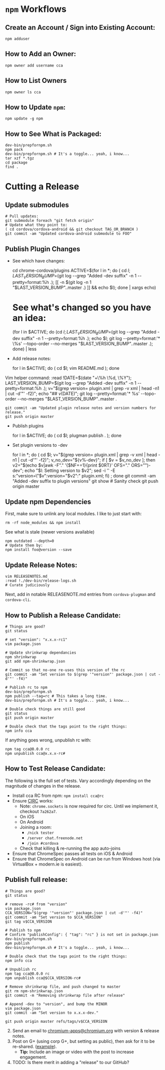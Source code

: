 # `npm` Workflows

## Create an Account / Sign into Existing Account:

    npm adduser

## How to Add an Owner:

    npm owner add username cca

## How to List Owners

    npm owner ls cca

## How to Update `npm`:

    npm update -g npm

## How to See What is Packaged:
    dev-bin/prepfornpm.sh
    npm pack
    dev-bin/prepfornpm.sh # It's a toggle... yeah, i know...
    tar xzf *.tgz
    cd package
    find .

# Cutting a Release

## Update submodules

    # Pull updates:
    git submodule foreach "git fetch origin"
    # Update what they point to:
    ( cd cordova/cordova-android && git checkout TAG_OR_BRANCH )
    git commit -am "Updated cordova-android submodule to FOO"

## Publish Plugin Changes

* See which have changes:

    cd chrome-cordova/plugins
    ACTIVE=$(for l in *; do ( cd $l; LAST_VERSION_BUMP=$(git log --grep "Added -dev suffix" -n 1 --pretty=format:%h .); [[ -n $(git log -n 1 "$LAST_VERSION_BUMP"..master .) ]] && echo $l); done | xargs echo)
    # See what's changed so you have an idea:
    (for l in $ACTIVE; do (cd $l; LAST_VERSION_BUMP=$(git log --grep "Added -dev suffix" -n 1 --pretty=format:%h .); echo $l; git log --pretty=format:'* \%s' --topo-order --no-merges "$LAST_VERSION_BUMP"..master .); done) | less

* Add release notes:

    for l in $ACTIVE; do ( cd $l; vim README.md ); done

Vim helper command:
    :read !DATE=$(date "+\%h \%d, \%Y"); LAST_VERSION_BUMP=$(git log --grep "Added -dev suffix" -n 1 --pretty=format:%h .); v="$(grep version= plugin.xml | grep -v xml | head -n1 | cut -d'"' -f2)"; echo "\#\# $v ($DATE)"; git log --pretty=format:'* \%s' --topo-order --no-merges "$LAST_VERSION_BUMP"..master .

    git commit -am "Updated plugin release notes and version numbers for release."
    git push origin master

* Publish plugins

    for l in $ACTIVE; do ( cd $l; plugman publish . ); done

* Set plugin versions to -dev

    for l in *; do ( cd $l; v="$(grep version= plugin.xml | grep -v xml | head -n1 | cut -d'"' -f2)"; v_no_dev="${v%-dev}"; if [ $v = $v_no_dev ]; then v2="$(echo $v|awk -F"." '{$NF+=1}{print $0RT}' OFS="." ORS="")-dev"; echo "$l: Setting version to $v2"; sed -i '' -E s:"version=\"$v\":version=\"$v2\":" plugin.xml; fi) ; done
    git commit -am "Added -dev suffix to plugin versions"
    git show # Sanity check
    git push origin master


## Update npm Dependencies

First, make sure to unlink any local modules.  I like to just start with:

    rm -rf node_modules && npm install

See what is stale (newer versions available)

    npm outdated --depth=0
    # Update them by:
    npm install foo@version --save

## Update Release Notes:

    vim RELEASENOTES.md
    :read !./dev-bin/release-logs.sh
    # Curate judiciously

Next, add in notable RELEASENOTE.md entries from `cordova-plugman` and `cordova-cli`.

## How to Publish a Release Candidate:

    # Things are good?
    git status

    # set "version": "x.x.x-rc1"
    vim package.json

    # Update shrinkwrap dependancies
    npm shrinkwrap
    git add npm-shrinkwrap.json

    # Commit so that no-one re-uses this version of the rc
    git commit -am "Set version to $(grep '"version"' package.json | cut -d'"' -f4)"

    # Publish rc to npm
    dev-bin/prepfornpm.sh
    npm publish --tag=rc # This takes a long time.
    dev-bin/prepfornpm.sh # It's a toggle... yeah, i know...

    # Double check things are still good
    git status
    git push origin master

    # Double check that the tags point to the right things:
    npm info cca

If anything goes wrong, unpublish rc with:

    npm tag cca@0.0.0 rc
    npm unpublish cca@x.x.x-rc#

## How to Test Release Candidate:

The following is the full set of tests. Vary accordingly depending on the magnitude of changes in the release.

* Install cca RC from npm: `npm install cca@rc`
* Ensure [CIRC](https://github.com/flackr/circ.git) works:
  * Note: `chrome.sockets` is now required for circ.  Until we implement it, checkout `7a262a7`.
  * On iOS
  * On Android
  * Joining a room:
    * `/nick tester`
    * `/server chat.freenode.net`
    * `/join #cordova`
  * Check that killing & re-running the app auto-joins
* Ensure that ChromeSpec passes all tests on iOS & Android
* Ensure that ChromeSpec on Android can be run from Windows host (via VirtualBox + modern.ie is easiest).

## Publish full release:

    # Things are good?
    git status

    # remove -rc# from "version"
    vim package.json
    CCA_VERSION="$(grep '"version"' package.json | cut -d'"' -f4)"
    git commit -am "Set version to $CCA_VERSION"
    git tag v$CCA_VERSION

    # Publish to npm
    # Confirm "publishConfig": { "tag": "rc" } is not set in package.json
    dev-bin/prepfornpm.sh
    npm publish
    dev-bin/prepfornpm.sh # It's a toggle... yeah, i know...

    # Double check that the tags point to the right things:
    npm info cca

    # Unpublish rc
    npm tag cca@0.0.0 rc
    npm unpublish cca@$CCA_VERSION-rc#

    # Remove shrinkwrap file, and push changed to master
    git rm npm-shrinkwrap.json
    git commit -m "Removing shrinkwrap file after release"

    # Append -dev to "version", and bump the MINOR
    vim package.json
    git commit -am "Set version to x.x.x-dev."

    git push origin master refs/tags/v$CCA_VERSION

2. Send an email to chromium-apps@chromium.org with version & release notes.
3. Post on G+ (using corp G+, but setting as public), then ask for it to be re-shared. ([example](https://plus.sandbox.google.com/+GoogleChromeDevelopers/posts/DiHAsUfetRo)).
    * **Tip:** Include an image or video with the post to increase engagement.
4. TODO: Is there merit in adding a "release" to our GitHub?

